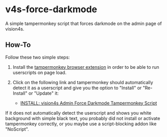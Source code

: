 # v4s-force-darkmode
A simple tampermonkey script that forces darkmode on the admin page of vision4s.

## How-To

Follow these two simple steps:

1. Install the [tampermonkey browser extension](https://www.tampermonkey.net/?locale=en) in order to be able to run userscripts on page load.

2. Click on the following link and tampermonkey should automatically detect it as a userscript and give you the option to "Install" or "Re-Install" or "Update" it:
   - [INSTALL: vision4s Admin Force Darkmode Tampermonkey Script](https://github.com/JuztFlow/v4s-force-darkmode/raw/main/v4s-force-darkmode.user.js)

If it does not automatically detect the userscript and shows you white background with simple black text, you probably did not install or activate tampermonkey correctly, or you maybe use a script-blocking addon like "NoScript".
